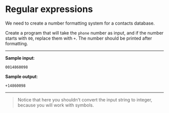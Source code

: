 # Regular expressions

We need to create a number formatting system for a contacts database.

Create a program that will take the `phone` number as input, and if the number starts with `00`, replace them with `+`. The number should be printed after formatting.

---

**Sample input**: 
```
0014860098
```

**Sample output**: 
```
+14860098
```

---

>Notice that here you shouldn't convert the input string to integer, because you will work with symbols.